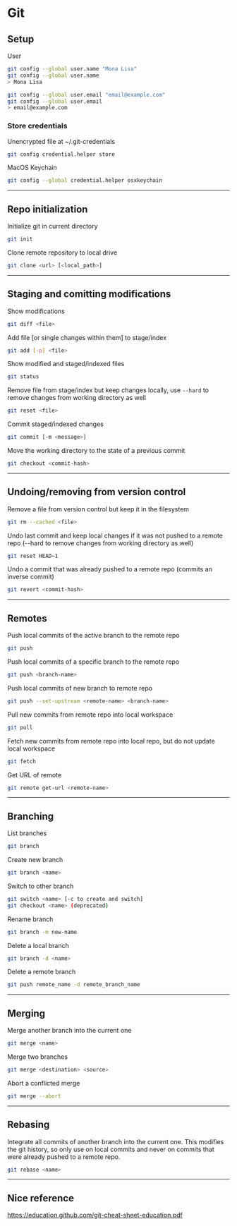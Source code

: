 # Git
## Setup
User
```bash
git config --global user.name "Mona Lisa"
git config --global user.name
> Mona Lisa
```
```bash
git config --global user.email "email@example.com"
git config --global user.email
> email@example.com
```

### Store credentials
Unencrypted file at ~/.git-credentials
```bash
git config credential.helper store
```

MacOS Keychain
```bash
git config --global credential.helper osxkeychain
```
---

## Repo initialization
Initialize git in current directory
```bash
git init
```

Clone remote repository to local drive
```bash
git clone <url> [<local_path>]
```
---

## Staging and comitting modifications
Show modifications
```bash
git diff <file>
```

Add file [or single changes within them] to stage/index
```bash
git add [-p] <file>
```

Show modified and staged/indexed files
```bash
git status
```

Remove file from stage/index but keep changes locally, use `--hard` to remove changes from working directory as well
```bash
git reset <file>
```

Commit staged/indexed changes
```bash
git commit [-m <message>]
```

Move the working directory to the state of a previous commit
```bash
git checkout <commit-hash>
```
---

## Undoing/removing from version control
Remove a file from version control but keep it in the filesystem
```bash
git rm --cached <file>
```

Undo last commit and keep local changes if it was not pushed to a remote repo (--hard to remove changes from working directory as well)
```bash
git reset HEAD~1
```

Undo a commit that was already pushed to a remote repo (commits an inverse commit)
```bash
git revert <commit-hash>
```
---

## Remotes
Push local commits of the active branch to the remote repo
```bash
git push
```

Push local commits of a specific branch to the remote repo
```bash
git push <branch-name>
```

Push local commits of new branch to remote repo
```bash
git push --set-upstream <remote-name> <branch-name>
```

Pull new commits from remote repo into local workspace
```bash
git pull
```

Fetch new commits from remote repo into local repo, but do not update local workspace
```bash
git fetch
```

Get URL of remote
```bash
git remote get-url <remote-name>
```
---

## Branching
List branches
```bash
git branch
```

Create new branch
```bash
git branch <name>
```

Switch to other branch
```bash
git switch <name> [-c to create and switch]
git checkout <name> (deprecated)
```

Rename branch
```bash
git branch -m new-name
```

Delete a local branch
```bash
git branch -d <name>
```

Delete a remote branch
```bash
git push remote_name -d remote_branch_name
```
---

## Merging
Merge another branch into the current one
```bash
git merge <name>
```

Merge two branches
```bash
git merge <destination> <source>
```

Abort a conflicted merge
```bash
git merge --abort
```
---

## Rebasing
Integrate all commits of another branch into the current one. This modifies the git history, so only use on local commits and never on commits that were already pushed to a remote repo.
```bash
git rebase <name>
```
---

## Nice reference
https://education.github.com/git-cheat-sheet-education.pdf
